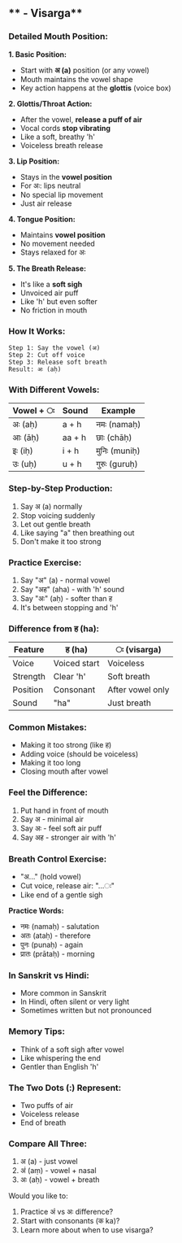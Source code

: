 ## ** - Visarga**

### **Detailed Mouth Position:**

**1. Basic Position:**
- Start with **अ (a)** position (or any vowel)
- Mouth maintains the vowel shape
- Key action happens at the **glottis** (voice box)

**2. Glottis/Throat Action:**
- After the vowel, **release a puff of air**
- Vocal cords **stop vibrating**
- Like a soft, breathy 'h'
- Voiceless breath release

**3. Lip Position:**
- Stays in the **vowel position**
- For अः: lips neutral
- No special lip movement
- Just air release

**4. Tongue Position:**
- Maintains **vowel position**
- No movement needed
- Stays relaxed for अः

**5. The Breath Release:**
- It's like a **soft sigh**
- Unvoiced air puff
- Like 'h' but even softer
- No friction in mouth

### **How It Works:**

```
Step 1: Say the vowel (अ)
Step 2: Cut off voice
Step 3: Release soft breath
Result: अः (aḥ)
```

### **With Different Vowels:**

| Vowel + ः | Sound | Example |
|----------|--------|----------|
| अः (aḥ) | a + h | नमः (namaḥ) |
| आः (āḥ) | aa + h | छाः (chāḥ) |
| इः (iḥ) | i + h | मुनिः (muniḥ) |
| उः (uḥ) | u + h | गुरुः (guruḥ) |

### **Step-by-Step Production:**
1. Say अ (a) normally
2. Stop voicing suddenly
3. Let out gentle breath
4. Like saying "a" then breathing out
5. Don't make it too strong

### **Practice Exercise:**
1. Say "अ" (a) - normal vowel
2. Say "अह" (aha) - with 'h' sound
3. Say "अः" (aḥ) - softer than ह
4. It's between stopping and 'h'

### **Difference from ह (ha):**

| Feature | ह (ha) | ः (visarga) |
|---------|--------|-------------|
| Voice | Voiced start | Voiceless |
| Strength | Clear 'h' | Soft breath |
| Position | Consonant | After vowel only |
| Sound | "ha" | Just breath |

### **Common Mistakes:**
- Making it too strong (like ह)
- Adding voice (should be voiceless)
- Making it too long
- Closing mouth after vowel

### **Feel the Difference:**
1. Put hand in front of mouth
2. Say अ - minimal air
3. Say अः - feel soft air puff
4. Say अह - stronger air with 'h'

### **Breath Control Exercise:**
- "अ..." (hold vowel)
- Cut voice, release air: "...ः"
- Like end of a gentle sigh

**Practice Words:**
- नमः (namaḥ) - salutation
- अतः (ataḥ) - therefore
- पुनः (punaḥ) - again
- प्रातः (prātaḥ) - morning

### **In Sanskrit vs Hindi:**
- More common in Sanskrit
- In Hindi, often silent or very light
- Sometimes written but not pronounced

### **Memory Tips:**
- Think of a soft sigh after vowel
- Like whispering the end
- Gentler than English 'h'

### **The Two Dots (:) Represent:**
- Two puffs of air
- Voiceless release
- End of breath

### **Compare All Three:**
1. अ (a) - just vowel
2. अं (aṃ) - vowel + nasal
3. अः (aḥ) - vowel + breath

Would you like to:
1. Practice अं vs अः difference?
2. Start with consonants (क ka)?
3. Learn more about when to use visarga?